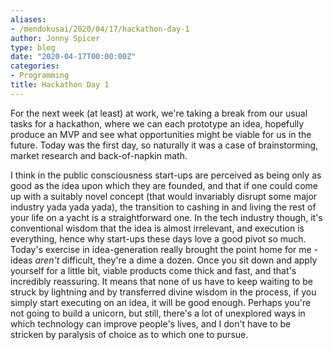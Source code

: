 ```yaml
---
aliases:
- /mendokusai/2020/04/17/hackathon-day-1
author: Jonny Spicer
type: blog
date: "2020-04-17T00:00:00Z"
categories:
- Programming
title: Hackathon Day 1
---
```

For the next week (at least) at work, we're taking a break from our usual tasks for a hackathon, where we can each
prototype an idea, hopefully produce an MVP and see what opportunities might be viable for us in the future. Today
was the first day, so naturally it was a case of brainstorming, market research and back-of-napkin math.

I think in the public consciousness start-ups are perceived as being only as good as the idea upon which they are
founded, and that if one could come up with a suitably novel concept (that would invariably disrupt some major industry
yada yada yada), the transition to cashing in and living the rest of your life on a yacht is a straightforward one.
In the tech industry though, it's conventional wisdom that the idea is almost irrelevant, and execution is everything,
hence why start-ups these days love a good pivot so much. Today's exercise in idea-generation really brought the point
home for me - ideas *aren't* difficult, they're a dime a dozen. Once you sit down and apply yourself for a little bit,
viable products come thick and fast, and that's incredibly reassuring. It means that none of us have to keep waiting to
be struck by lightning and by transferred divine wisdom in the process, if you simply start executing on an idea, it
will be good enough. Perhaps you're not going to build a unicorn, but still, there's a lot of unexplored ways in which
technology can improve people's lives, and I don't have to be stricken by paralysis of choice as to which one to pursue.
